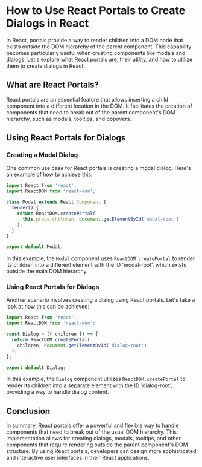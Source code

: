 # How to Use React Portals to Create Dialogs in React

In React, portals provide a way to render children into a DOM node that exists outside the DOM hierarchy of the parent component. This capability becomes particularly useful when creating components like modals and dialogs. Let's explore what React portals are, their utility, and how to utilize them to create dialogs in React.

## What are React Portals?

React portals are an essential feature that allows inserting a child component into a different location in the DOM. It facilitates the creation of components that need to break out of the parent component's DOM hierarchy, such as modals, tooltips, and popovers.

## Using React Portals for Dialogs

### Creating a Modal Dialog

One common use case for React portals is creating a modal dialog. Here's an example of how to achieve this:
```jsx
import React from 'react';
import ReactDOM from 'react-dom';

class Modal extends React.Component {
  render() {
    return ReactDOM.createPortal(
      this.props.children, document.getElementById('modal-root')
    );
  }
}

export default Modal;
```
In this example, the `Modal` component uses `ReactDOM.createPortal` to render its children into a different element with the ID 'modal-root', which exists outside the main DOM hierarchy.

### Using React Portals for Dialogs

Another scenario involves creating a dialog using React portals. Let's take a look at how this can be achieved:
```jsx
import React from 'react';
import ReactDOM from 'react-dom';

const Dialog = ({ children }) => {
  return ReactDOM.createPortal(
    children, document.getElementById('dialog-root')
  );
};

export default Dialog;
```
In this example, the `Dialog` component utilizes `ReactDOM.createPortal` to render its children into a separate element with the ID 'dialog-root', providing a way to handle dialog content.

## Conclusion

In summary, React portals offer a powerful and flexible way to handle components that need to break out of the usual DOM hierarchy. This implementation allows for creating dialogs, modals, tooltips, and other components that require rendering outside the parent component's DOM structure. By using React portals, developers can design more sophisticated and interactive user interfaces in their React applications.